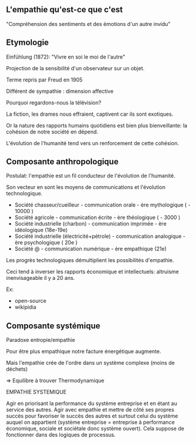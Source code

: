 ## L'empathie qu'est-ce que c'est

"Compréhension des sentiments et des émotions d'un autre invidu"



## Etymologie


Einfühlung (1872): "Vivre en soi le moi de l'autre"

Projection de la sensibilité d'un observateur sur un objet.

Terme repris par Freud en 1905

Différent de sympathie : dimension affective



Pourquoi regardons-nous la télévision?

La fiction, les drames nous effraient, captivent car ils sont exotiques.

Or la nature des rapports humains quotidiens est bien plus bienveillante: la cohésion de notre société en dépend.

L'évolution de l'humanité tend vers un renforcement de cette cohésion.



## Composante anthropologique

Postulat: l'empathie est un fil conducteur de l'évolution de l'humanité.

Son vecteur en sont les moyens de communications et l'évolution technologique.

- Société chasseur/cueilleur - communication orale - ère mythologique ( - 10000 )
- Société agricole - communication écrite - ère théologique ( - 3000 )
- Société industrielle (charbon) - communication imprimée - ère idéologique (18e-19e)
- Société industrielle (électricité+pétrole) - communication analogique - ère psychologique ( 20e )
- Société @ - communication numérique - ère empathique (21e)



Les progrès technologiques démultiplient les possibilités d'empathie.   

Ceci tend à inverser les rapports économique et intellectuels: altruisme inenvisageable il y a 20 ans.

Ex:
- open-source
- wikipidia



## Composante systémique


Paradoxe entropie/empathie

Pour être plus empathique notre facture énergétique augmente.

Mais l'empathie crée de l'ordre dans un système complexe (moins de déchets)

=> Equilibre à trouver
Thermodynamique

EMPATHIE SYSTEMIQUE

Agir en priorisant la performance du système entreprise et en étant au service des autres.
Agir avec empathie et mettre de côté ses propres succès pour favoriser le succès des autres et surtout celui du système auquel on appartient (système entreprise = entreprise à performance économique, sociale et sociétale donc système ouvert). Cela suppose de fonctionner dans des logiques de processus.
